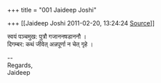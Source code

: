 +++
title = "001 Jaideep Joshi"

+++
[[Jaideep Joshi	2011-02-20, 13:24:24 [Source](https://groups.google.com/g/samskrita/c/gq6dFM8WpQc)]]



स्वयं पञ्चमुख: पुत्रौ गजाननषडाननौ ।  
दिगम्बर: कथं जीवेत् अन्नपूर्णा न चेत् गृहे ।  
  
--  
Regards,  
Jaideep  
  
  

